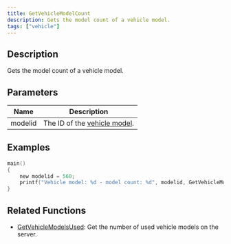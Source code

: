 ```yaml
---
title: GetVehicleModelCount
description: Gets the model count of a vehicle model.
tags: ["vehicle"]
---
```


<VersionWarn version='omp v1.1.0.2612' />

## Description

Gets the model count of a vehicle model.

## Parameters

| Name    | Description                                            |
|---------|--------------------------------------------------------|
| modelid | The ID of the [vehicle model](../resources/vehicleid). |

## Examples

```c
main()
{
    new modelid = 560;
    printf("Vehicle model: %d - model count: %d", modelid, GetVehicleModelCount(modelid)); // Vehicle model: 560 - model count: 1
}
```

## Related Functions

- [GetVehicleModelsUsed](GetVehicleModelsUsed): Get the number of used vehicle models on the server.
